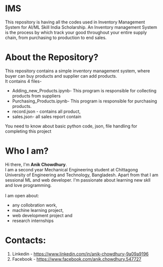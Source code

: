 # IMS
This repository is having all the codes used in Inventory Management System for AI/ML Skill India Scholarship. An Inventory management System is the process by which track your good throughout your entire supply chain, from purchasing to production to end sales.

# About the Repository?
This repository contains a simple inventory management system, where buyer can buy products and supplier can add products.<br/> 
It contains 4 files-
- Adding_new_Products.ipynb- This program is responsible for collecting products from  suppliers
- Purchasing_Products.ipynb- This program is responsible for purchasing products.
- record.json - contains all product, 
- sales.json- all sales report contain

You need to know about basic python code, json, file handling for completing this project
# Who I am?
Hi there, I'm **Anik Chowdhury**.<br/>
I am a second year Mechanical Engineering student at Chittagong University of Engineering and Technology, Bangladesh. Apart from that I am sessional ML and web developer. I'm passionate about learning new skll and love programming.<br/>
<br/>
I am open about:
- any collobration work,
- machine learning project,
- web development project and
- research internships

# Contacts:
1. Linkedin - https://www.linkedin.com/in/anik-chowdhury-9a09a9196
2. Facebook - https://www.facebook.com/anik.chowdhury.547727

